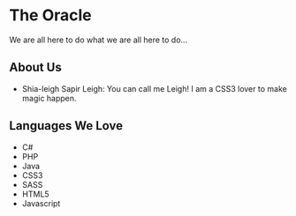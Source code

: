 # The Oracle

We are all here to do what we are all here to do...

## About Us

- Shia-leigh Sapir Leigh: You can call me Leigh! I am a CSS3 lover to make magic happen.

## Languages We Love

- C#
- PHP
- Java
- CSS3
- SASS
- HTML5
- Javascript

